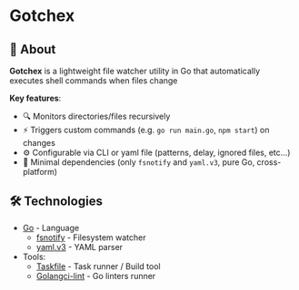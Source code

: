 # Gotchex

## 📌 About
**Gotchex** is a lightweight file watcher utility in Go that automatically executes shell commands when files change

**Key features**:
- 🔍 Monitors directories/files recursively
- ⚡ Triggers custom commands (e.g. `go run main.go`, `npm start`) on changes
- ⚙️ Configurable via CLI or yaml file (patterns, delay, ignored files, etc...)
- 🚀 Minimal dependencies (only `fsnotify` and `yaml.v3`, pure Go, cross-platform)

## 🛠️ Technologies
- [Go](https://go.dev/) - Language
    - [fsnotify](https://github.com/fsnotify/fsnotify) - Filesystem watcher
    - [yaml.v3](https://github.com/go-yaml/yaml) - YAML parser
- Tools:
    - [Taskfile](https://taskfile.dev/) - Task runner / Build tool
    - [Golangci-lint](https://golangci-lint.run/) - Go linters runner
